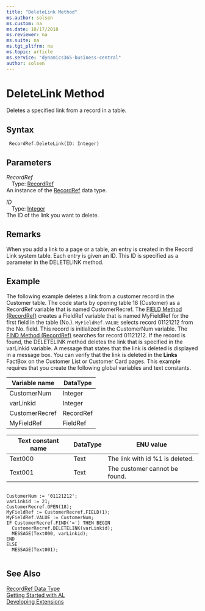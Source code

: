 ```yaml
---
title: "DeleteLink Method"
ms.author: solsen
ms.custom: na
ms.date: 10/17/2018
ms.reviewer: na
ms.suite: na
ms.tgt_pltfrm: na
ms.topic: article
ms.service: "dynamics365-business-central"
author: solsen
---
```

[//]: # (START>DO_NOT_EDIT)
[//]: # (IMPORTANT:Do not edit any of the content between here and the END>DO_NOT_EDIT.)
[//]: # (Any modifications should be made in the .xml files in the ModernDev repo.)
# DeleteLink Method
Deletes a specified link from a record in a table.

## Syntax
```
 RecordRef.DeleteLink(ID: Integer)
```
## Parameters
*RecordRef*  
&emsp;Type: [RecordRef](recordref-data-type.md)  
An instance of the [RecordRef](recordref-data-type.md) data type.  

*ID*  
&emsp;Type: [Integer](../integer/integer-data-type.md)  
The ID of the link you want to delete.  



[//]: # (IMPORTANT: END>DO_NOT_EDIT)

## Remarks  
 When you add a link to a page or a table, an entry is created in the Record Link system table. Each entry is given an ID. This ID is specified as a parameter in the DELETELINK method.  
  
## Example  
 The following example deletes a link from a customer record in the Customer table. The code starts by opening table 18 \(Customer\) as a RecordRef variable that is named CustomerRecref. The [FIELD Method \(RecordRef\)](devenv-FIELD-Method-RecordRef.md) creates a FieldRef variable that is named MyFieldRef for the first field in the table \(No.\). `MyFieldRef.VALUE` selects record 01121212 from the No. field. This record is initialized in the CustomerNum variable. The [FIND Method \(RecordRef\)](devenv-FIND-Method-RecordRef.md) searches for record 01121212. If the record is found, the DELETELINK method deletes the link that is specified in the varLinkid variable. A message that states that the link is deleted is displayed in a message box. You can verify that the link is deleted in the **Links** FactBox on the Customer List or Customer Card pages. This example requires that you create the following global variables and text constants.  
  
|Variable name|DataType|  
|-------------------|--------------|  
|CustomerNum|Integer|  
|varLinkid|Integer|  
|CustomerRecref|RecordRef|  
|MyFieldRef|FieldRef|  
  
|Text constant name|DataType|ENU value|  
|------------------------|--------------|---------------|  
|Text000|Text|The link with id %1 is deleted.|  
|Text001|Text|The customer cannot be found.|  
  
```  
  
CustomerNum := '01121212';  
varLinkid := 21;  
CustomerRecref.OPEN(18);  
MyFieldRef := CustomerRecref.FIELD(1);  
MyFieldRef.VALUE := CustomerNum;  
IF CustomerRecref.FIND('=') THEN BEGIN  
  CustomerRecref.DELETELINK(varLinkid);  
  MESSAGE(Text000, varLinkid);  
END  
ELSE  
  MESSAGE(Text001);  
  
```  

## See Also
[RecordRef Data Type](recordref-data-type.md)  
[Getting Started with AL](../../devenv-get-started.md)  
[Developing Extensions](../../devenv-dev-overview.md)